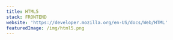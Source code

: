 ```yaml
---
title: HTML5
stack: FRONTEND
website: 'https://developer.mozilla.org/en-US/docs/Web/HTML'
featuredImage: /img/html5.png
---
```

